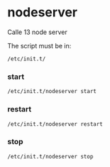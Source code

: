 # nodeserver
Calle 13 node server

The script must be in:
``` 
/etc/init.t/
``` 

### start ###
``` 
/etc/init.t/nodeserver start
``` 

### restart ###
``` 
/etc/init.t/nodeserver restart
``` 

### stop ###
``` 
/etc/init.t/nodeserver stop
``` 
